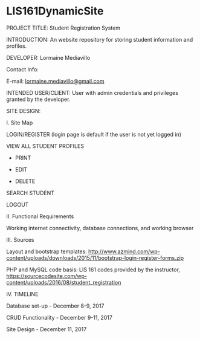 # LIS161DynamicSite
PROJECT TITLE: Student Registration System

INTRODUCTION: An website repository for storing student information and profiles.

DEVELOPER: Lormaine Mediavillo

Contact Info:

E-mail: lormaine.mediavillo@gmail.com

INTENDED USER/CLIENT: User with admin credentials and privileges granted by the developer.

SITE DESIGN:

I. Site Map 

LOGIN/REGISTER (login page is default if the user is not yet logged in)

VIEW ALL STUDENT PROFILES

  - PRINT

  - EDIT

  - DELETE

SEARCH STUDENT

LOGOUT

II. Functional Requirements

Working internet connectivity, database connections, and working browser

III. Sources 

Layout and bootstrap templates: http://www.azmind.com/wp-content/uploads/downloads/2015/11/bootstrap-login-register-forms.zip

PHP and MySQL code basis: LIS 161 codes provided by the instructor,
https://sourcecodesite.com/wp-content/uploads/2016/08/student_registration

IV. TIMELINE

Database set-up - December 8-9, 2017

CRUD Functionality - December 9-11, 2017

Site Design - December 11, 2017

